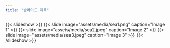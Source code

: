 ```yaml
---
title: "슬라이드 제목"
---
```


{{< slideshow >}}
  {{< slide image="assets/media/sea1.png" caption="Image 1" >}}
  {{< slide image="assets/media/sea2.jpeg" caption="Image 2" >}}
  {{< slide image="assets/media/sea3.jpeg" caption="Image 3" >}}
{{< /slideshow >}}
